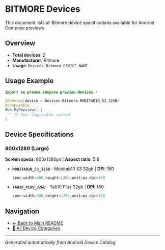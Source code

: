 # BITMORE Devices

This document lists all Bitmore device specifications available for Android Compose previews.

## Overview

- **Total devices**: 2
- **Manufacturer**: Bitmore
- **Usage**: `Devices.Bitmore.DEVICE_NAME`

## Usage Example

```kotlin
import se.premex.compose.preview.devices.*

@Preview(device = Devices.Bitmore.MOBITAB10_S3_32GB)
@Composable
fun MyPreview() {
    // Your composable content
}
```

## Device Specifications

### 800x1280 (Large)

**Screen specs**: 800x1280px | **Aspect ratio**: 5:8

- **`MOBITAB10_S3_32GB`** - Mobitab10 S3 32gb | **DPI**: 160
  ```kotlin
  spec:width=800,height=1280,unit=px,dpi=160
  ```

- **`TAB10_PLUS_32GB`** - Tab10 Plus 32gb | **DPI**: 160
  ```kotlin
  spec:width=800,height=1280,unit=px,dpi=160
  ```

## Navigation

- [← Back to Main README](../../README.md)
- [📱 All Device Categories](../README.md)

---
*Generated automatically from Android Device Catalog*
